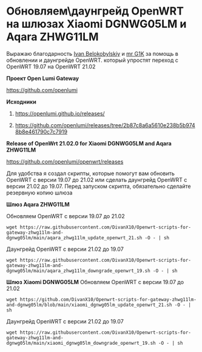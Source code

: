 # Обновляем\даунгрейд OpenWRT на шлюзах Xiaomi DGNWG05LM и Aqara ZHWG11LM

Выражаю благодарность [Ivan Belokobylskiy](https://github.com/devbis) и [mr G1K](https://github.com/G1K) за помощь в обновлении и даунгрейде OpenWRT.  который упростят переход с OpenWRT 19.07 на OpenWRT 21.02

**Проект Open Lumi Gateway**

https://github.com/openlumi

**Исходники**

1) https://openlumi.github.io/releases/

2) https://github.com/openlumi/releases/tree/2b87c8a6a5610e238b5b9748b8e461790c7c7919


**Release of OpenWrt 21.02.0 for Xiaomi DGNWG05LM and Aqara ZHWG11LM**

https://github.com/openlumi/openwrt/releases

Для удобства я создал скрипты, которые помогут вам обновить OpenWRT с версии 19.07 до 21.02 или сделать даунгрейд OpenWRT с версии 21.02 до 19.07. Перед запуском скрипта, обязательно сделайте резервную копию шлюза 

**Шлюз Aqara ZHWG11LM**

Обновляем OpenWRT с версии 19.07 до 21.02
```
wget https://raw.githubusercontent.com/DivanX10/Openwrt-scripts-for-gateway-zhwg11lm-and-dgnwg05lm/main/aqara_zhwg11lm_update_openwrt_21.sh -O - | sh
```
Даунгрейд OpenWRT с версии 21.02 до 19.07
```
wget https://raw.githubusercontent.com/DivanX10/Openwrt-scripts-for-gateway-zhwg11lm-and-dgnwg05lm/main/aqara_zhwg11lm_downgrade_openwrt_19.sh -O - | sh
```



**Шлюз Xiaomi DGNWG05LM**
Обновляем OpenWRT с версии 19.07 до 21.02
```
wget https://github.com/DivanX10/Openwrt-scripts-for-gateway-zhwg11lm-and-dgnwg05lm/blob/main/xiaomi_dgnwg05lm_update_openwrt_21.sh -O - | sh
```
Даунгрейд OpenWRT с версии 21.02 до 19.07
```
wget https://raw.githubusercontent.com/DivanX10/Openwrt-scripts-for-gateway-zhwg11lm-and-dgnwg05lm/main/xiaomi_dgnwg05lm_downgrade_openwrt_19.sh -O - | sh
```

